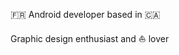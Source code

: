 
🇫🇷 Android developer based in 🇨🇦

Graphic design enthusiast and ⛵ lover

<!---
gabrieldrn/gabrieldrn is a ✨ special ✨ repository because its `README.md` (this file) appears on your GitHub profile.
You can click the Preview link to take a look at your changes.
--->
